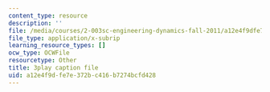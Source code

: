 ```yaml
---
content_type: resource
description: ''
file: /media/courses/2-003sc-engineering-dynamics-fall-2011/a12e4f9dfe7e372bc416b7274bcfd428_PZ1zxBO1kO8.srt
file_type: application/x-subrip
learning_resource_types: []
ocw_type: OCWFile
resourcetype: Other
title: 3play caption file
uid: a12e4f9d-fe7e-372b-c416-b7274bcfd428
---
```

